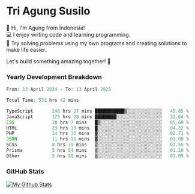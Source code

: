 # Tri Agung Susilo

👋 Hi, I'm Agung from Indonesia!<br>
💻 I enjoy writing code and learning programming.<br>
🧠 Try solving problems using my own programs and creating solutions to make life easier.

Let's build something amazing together! 🚀

### Yearly Development Breakdown

<!--START_SECTION:waka-->

```TypeScript JavaScript PHP
From: 13 April 2024 - To: 13 April 2025

Total Time: 531 hrs 42 mins

TypeScript       246 hrs 27 mins ███████████▒░░░░░░░░░░░░░   45.85 %
JavaScript       175 hrs 28 mins ████████░░░░░░░░░░░░░░░░░   32.64 %
CSS              30 hrs 7 mins   █▒░░░░░░░░░░░░░░░░░░░░░░░   05.60 %
HTML             23 hrs 13 mins  █░░░░░░░░░░░░░░░░░░░░░░░░   04.32 %
PHP              14 hrs 33 mins  ▓░░░░░░░░░░░░░░░░░░░░░░░░   02.71 %
JSON             11 hrs 11 mins  ▓░░░░░░░░░░░░░░░░░░░░░░░░   02.08 %
SCSS             8 hrs 19 mins   ▒░░░░░░░░░░░░░░░░░░░░░░░░   01.55 %
Prisma           5 hrs 54 mins   ▒░░░░░░░░░░░░░░░░░░░░░░░░   01.10 %
Other            5 hrs 50 mins   ▒░░░░░░░░░░░░░░░░░░░░░░░░   01.09 %
```

<!--END_SECTION:waka-->

### GitHub Stats

[![My Github Stats](https://github-readme-stats.vercel.app/api?username=triagung128&show_icons=true&hide=contribs,issues&count_private=true&theme=tokyonight)](https://github.com/triagung128)

<!-- [![Top Langs](https://github-readme-stats.vercel.app/api/top-langs/?username=triagung128&layout=compact)](https://github.com/triagung128) -->
